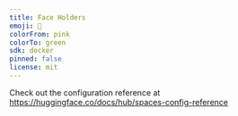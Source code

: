 ```yaml
---
title: Face Holders
emoji: 🏃
colorFrom: pink
colorTo: green
sdk: docker
pinned: false
license: mit
---
```


Check out the configuration reference at https://huggingface.co/docs/hub/spaces-config-reference
